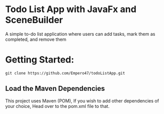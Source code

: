 # Todo List App with JavaFx and SceneBuilder 

A simple to-do list application where users can add tasks, mark them as completed, and remove them

# Getting Started:

```
git clone https://github.com/Empero47/todoListApp.git
```

## Load the Maven Dependencies
This project uses Maven (POM), If you wish to add other dependencies of your choice, Head over to the pom.xml file to that.

